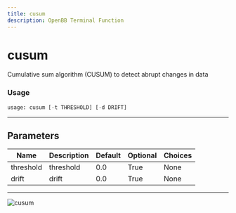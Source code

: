 ```yaml
---
title: cusum
description: OpenBB Terminal Function
---
```


# cusum

Cumulative sum algorithm (CUSUM) to detect abrupt changes in data

### Usage 
```python
usage: cusum [-t THRESHOLD] [-d DRIFT]
```

---
## Parameters

| Name | Description | Default | Optional | Choices |
| ---- | ----------- | ------- | -------- | ------- |
| threshold | threshold | 0.0 | True | None |
| drift | drift | 0.0 | True | None |


---
![cusum](https://user-images.githubusercontent.com/46355364/154306207-d68f53f4-2f9a-4c1a-8e0e-b83d49938759.png)

